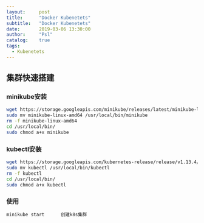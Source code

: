```yaml
---
layout:     post
title:      "Docker Kubenetets"
subtitle:   "Docker Kubenetets"
date:       2019-03-06 13:30:00
author:     "Psl"
catalog:    true
tags:
  - Kubenetets
---
```


## 集群快速搭建

### minikube安装

```bash
wget https://storage.googleapis.com/minikube/releases/latest/minikube-linux-amd64
sudo mv minikube-linux-amd64 /usr/local/bin/minikube
rm -f minikube-linux-amd64
cd /usr/local/bin/
sudo chmod a+x minikube
```

### kubectl安装

```bash
wget https://storage.googleapis.com/kubernetes-release/release/v1.13.4/bin/linux/amd64/kubectl
sudo mv kubectl /usr/local/bin/kubectl
rm -f kubectl
cd /usr/local/bin/
sudo chmod a+x kubectl
```

### 使用

```bash
minikube start      创建k8s集群

```
